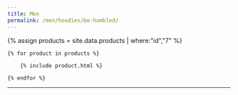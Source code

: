 ```yaml
---
title: Men
permalink: /men/hoodies/be-humbled/
---
```


<div>
    {% assign products = site.data.products | where:"id","7" %}

    {% for product in products %}

        {% include product.html %}

    {% endfor %}

</div>

***